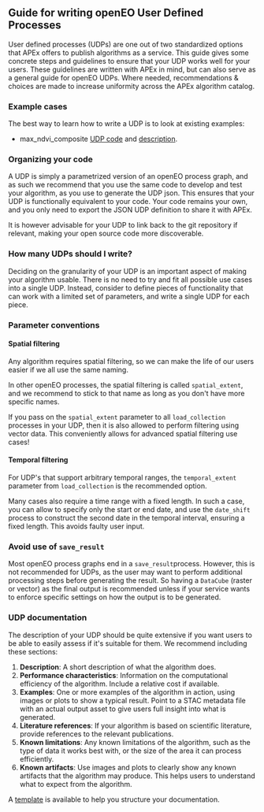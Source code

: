 ## Guide for writing openEO User Defined Processes

User defined processes (UDPs) are one out of two standardized options that APEx offers to publish algorithms as a service.
This guide gives some concrete steps and guidelines to ensure that your UDP works well for your users. These guidelines are
written with APEx in mind, but can also serve as a general guide for openEO UDPs. Where needed, recommendations & choices 
are made to increase uniformity across the APEx algorithm catalog.

### Example cases

The best way to learn how to write a UDP is to look at existing examples:

 - max_ndvi_composite [UDP code](https://github.com/ESA-APEx/apex_algorithms/tree/main/openeo_udp/examples/max_ndvi_composite) and [description](https://github.com/ESA-APEx/apex_algorithms/blob/main/algorithm_catalog/max_ndvi_composite_description.md).


### Organizing your code

A UDP is simply a parametrized version of an openEO process graph, and as such we recommend that you use the same code to develop
and test your algorithm, as you use to generate the UDP json. This ensures that your UDP is functionally equivalent to your code.
Your code remains your own, and you only need to export the JSON UDP definition to share it with APEx.

It is however advisable for your UDP to link back to the git repository if relevant, making your open source code more 
discoverable. 

### How many UDPs should I write?

Deciding on the granularity of your UDP is an important aspect of making your algorithm usable. There is no need to try
and fit all possible use cases into a single UDP. Instead, consider to define pieces of functionality that can work with
a limited set of parameters, and write a single UDP for each piece.


### Parameter conventions

#### Spatial filtering

Any algorithm requires spatial filtering, so we can make the life of our users easier if we all use the same naming.

In other openEO processes, the spatial filtering is called `spatial_extent`, and we recommend to stick to that name as 
long as you don't have more specific names.

If you pass on the `spatial_extent` parameter to all `load_collection` processes in your UDP, then it is also allowed to
perform filtering using vector data. This conveniently allows for advanced spatial filtering use cases!

#### Temporal filtering

For UDP's that support arbitrary temporal ranges, the `temporal_extent` parameter from `load_collection` is the recommended option.

Many cases also require a time range with a fixed length. In such a case, you can allow to specify only the start or end
date, and use the `date_shift` process to construct the second date in the temporal interval, ensuring a fixed length. This
avoids faulty user input.


### Avoid use of `save_result`

Most openEO process graphs end in a `save_result`process. However, this is not recommended for UDPs, as the user may
want to perform additional processing steps before generating the result. So having a `DataCube` (raster or vector) 
as the final output is recommended unless if your service wants to enforce specific settings on how the output is to be generated.


### UDP documentation

The description of your UDP should be quite extensive if you want users to be able to easily assess if it's suitable for them.
We recommend including these sections:

1. **Description**: A short description of what the algorithm does.
2. **Performance characteristics**: Information on the computational efficiency of the algorithm. Include a relative cost if available.
3. **Examples**: One or more examples of the algorithm in action, using images or plots to show a typical result. Point to a STAC metadata file with an actual output asset to give users full insight into what is generated.
4. **Literature references**: If your algorithm is based on scientific literature, provide references to the relevant publications.
5. **Known limitations**: Any known limitations of the algorithm, such as the type of data it works best with, or the size of the area it can process efficiently.
6. **Known artifacts**: Use images and plots to clearly show any known artifacts that the algorithm may produce. This helps users to understand what to expect from the algorithm.

A [template](udp_description_template.md) is available to help you structure your documentation.

